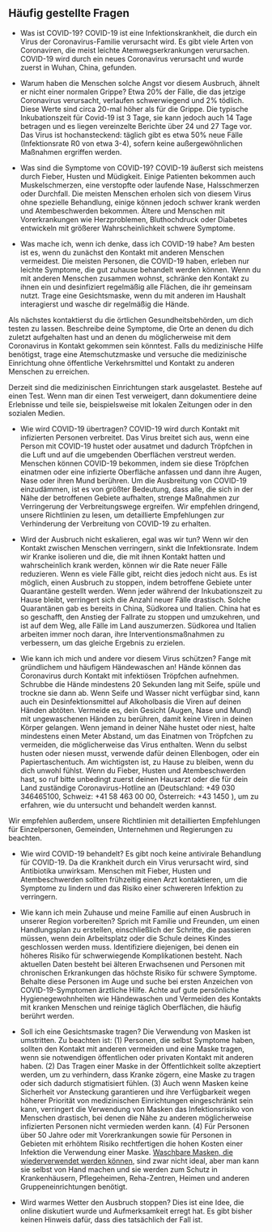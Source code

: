 ## Häufig gestellte Fragen
+ Was ist COVID-19?
COVID-19 ist eine Infektionskrankheit, die durch ein Virus der Coronavirus-Familie verursacht wird. Es gibt viele Arten von Coronaviren, die meist leichte Atemwegserkrankungen verursachen. COVID-19 wird durch ein neues Coronavirus verursacht und wurde zuerst in Wuhan, China, gefunden.

+ Warum haben die Menschen solche Angst vor diesem Ausbruch, ähnelt er nicht einer normalen Grippe?
Etwa 20% der Fälle, die das jetzige Coronavirus verursacht, verlaufen schwerwiegend und 2% tödlich. Diese Werte sind circa 20-mal höher als für die Grippe. Die typische Inkubationszeit für Covid-19 ist 3 Tage, sie kann jedoch auch 14 Tage betragen und es liegen vereinzelte Berichte über 24 und 27 Tage vor. Das Virus ist hochansteckend: täglich gibt es etwa 50% neue Fälle (Infektionsrate R0 von etwa 3-4), sofern keine außergewöhnlichen Maßnahmen ergriffen werden.


+ Was sind die Symptome von COVID-19?
COVID-19 äußerst sich meistens durch Fieber, Husten und Müdigkeit. Einige Patienten bekommen auch Muskelschmerzen, eine verstopfte oder laufende Nase, Halsschmerzen oder Durchfall. Die meisten Menschen erholen sich von diesem Virus ohne spezielle Behandlung, einige können jedoch schwer krank werden und Atembeschwerden bekommen. Ältere und Menschen mit Vorerkrankungen wie Herzproblemen, Bluthochdruck oder Diabetes entwickeln mit größerer Wahrscheinlichkeit schwere Symptome.

+ Was mache ich, wenn ich denke, dass ich COVID-19 habe?
Am besten ist es, wenn du zunächst den Kontakt mit anderen Menschen vermeidest. Die meisten Personen, die COVID-19 haben, erleben nur leichte Symptome, die gut zuhause behandelt werden können. Wenn du mit anderen Menschen zusammen wohnst, schränke den Kontakt zu ihnen ein und desinfiziert regelmäßig alle Flächen, die ihr gemeinsam nutzt. Trage eine Gesichtsmaske, wenn du mit anderen im Haushalt interagierst und wasche dir regelmäßig die Hände.

Als nächstes kontaktierst du die örtlichen Gesundheitsbehörden, um dich testen zu lassen. Beschreibe deine Symptome, die Orte an denen du dich zuletzt aufgehalten hast und an denen du möglicherweise mit dem Coronavirus in Kontakt gekommen sein könntest. Falls du medizinische Hilfe benötigst, trage eine Atemschutzmaske und versuche die medizinische Einrichtung ohne öffentliche Verkehrsmittel und Kontakt zu anderen Menschen zu erreichen.

Derzeit sind die medizinischen Einrichtungen stark ausgelastet. Bestehe auf einen Test. Wenn man dir einen Test verweigert, dann dokumentiere deine Erlebnisse und teile sie, beispielsweise mit lokalen Zeitungen oder in den sozialen Medien.

+ Wie wird COVID-19 übertragen?
COVID-19 wird durch Kontakt mit infizierten Personen verbreitet. Das Virus breitet sich aus, wenn eine Person mit COVID-19 hustet oder ausatmet und dadurch Tröpfchen in die Luft und auf die umgebenden Oberflächen verstreut werden. Menschen können COVID-19 bekommen, indem sie diese Tröpfchen einatmen oder eine infizierte Oberfläche anfassen und dann ihre Augen, Nase oder ihren Mund berühren. Um die Ausbreitung von COVID-19 einzudämmen, ist es von größter Bedeutung, dass alle, die sich in der Nähe der betroffenen Gebiete aufhalten, strenge Maßnahmen zur Verringerung der Verbreitungswege ergreifen. Wir empfehlen dringend, unsere Richtlinien zu lesen, um detaillierte Empfehlungen zur Verhinderung der Verbreitung von COVID-19 zu erhalten.

+ Wird der Ausbruch nicht eskalieren, egal was wir tun?
Wenn wir den Kontakt zwischen Menschen verringern, sinkt die Infektionsrate. Indem wir Kranke isolieren und die, die mit ihnen Kontakt hatten und wahrscheinlich krank werden, können wir die Rate neuer Fälle reduzieren. Wenn es viele Fälle gibt, reicht dies jedoch nicht aus. Es ist möglich, einen Ausbruch zu stoppen, indem betroffene Gebiete unter Quarantäne gestellt werden. Wenn jeder während der Inkubationszeit zu Hause bleibt, verringert sich die Anzahl neuer Fälle drastisch. Solche Quarantänen gab es bereits in China, Südkorea und Italien. China hat es so geschafft, den Anstieg der Fallrate zu stoppen und umzukehren, und ist auf dem Weg, alle Fälle im Land auszumerzen. Südkorea und Italien arbeiten immer noch daran, ihre Interventionsmaßnahmen zu verbessern, um das gleiche Ergebnis zu erzielen.


+ Wie kann ich mich und andere vor diesem Virus schützen?
Fange mit gründlichem und häufigem Händewaschen an! Hände können das Coronavirus durch Kontakt mit infektiösen Tröpfchen aufnehmen. Schrubbe die Hände mindestens 20 Sekunden lang mit Seife, spüle und trockne sie dann ab. Wenn Seife und Wasser nicht verfügbar sind, kann auch ein Desinfektionsmittel auf Alkoholbasis die Viren auf deinen Händen abtöten. Vermeide es, dein Gesicht (Augen, Nase und Mund) mit ungewaschenen Händen zu berühren, damit keine Viren in deinen Körper gelangen. Wenn jemand in deiner Nähe hustet oder niest, halte mindestens einen Meter Abstand, um das Einatmen von Tröpfchen zu vermeiden, die möglicherweise das Virus enthalten. Wenn du selbst husten oder niesen musst, verwende dafür deinen Ellenbogen, oder ein Papiertaschentuch. Am wichtigsten ist, zu Hause zu bleiben, wenn du dich unwohl fühlst. Wenn du Fieber, Husten und Atembeschwerden hast, so ruf bitte unbedingt zuerst deinen Hausarzt oder die für dein Land zuständige Coronavirus-Hotline an (Deutschland: +49 030 346465100, Schweiz: +41 58 463 00 00, Österreich: +43 1450 ), um zu erfahren, wie du untersucht und behandelt werden kannst.

Wir empfehlen außerdem, unsere Richtlinien mit detaillierten Empfehlungen für Einzelpersonen, Gemeinden, Unternehmen und Regierungen zu beachten.

+ Wie wird COVID-19 behandelt?
Es gibt noch keine antivirale Behandlung für COVID-19. Da die Krankheit durch ein Virus verursacht wird, sind Antibiotika unwirksam. Menschen mit Fieber, Husten und Atembeschwerden sollten frühzeitig einen Arzt kontaktieren, um die Symptome zu lindern und das Risiko einer schwereren Infektion zu verringern.

+ Wie kann ich mein Zuhause und meine Familie auf einen Ausbruch in unserer Region vorbereiten?
Sprich mit Familie und Freunden, um einen Handlungsplan zu erstellen, einschließlich der Schritte, die passieren müssen, wenn dein Arbeitsplatz oder die Schule deines Kindes geschlossen werden muss. Identifiziere diejenigen, bei denen ein höheres Risiko für schwerwiegende Komplikationen besteht. Nach aktuellen Daten besteht bei älteren Erwachsenen und Personen mit chronischen Erkrankungen das höchste Risiko für schwere Symptome. Behalte diese Personen im Auge und suche bei ersten Anzeichen von COVID-19-Symptomen ärztliche Hilfe. Achte auf gute persönliche Hygienegewohnheiten wie Händewaschen und Vermeiden des Kontakts mit kranken Menschen und reinige täglich Oberflächen, die häufig berührt werden.

+ Soll ich eine Gesichtsmaske tragen?
Die Verwendung von Masken ist umstritten. Zu beachten ist: (1) Personen, die selbst Symptome haben, sollten den Kontakt mit anderen vermeiden und eine Maske tragen, wenn sie notwendigen öffentlichen oder privaten Kontakt mit anderen haben. (2) Das Tragen einer Maske in der Öffentlichkeit sollte akzeptiert werden, um zu verhindern, dass Kranke zögern, eine Maske zu tragen oder sich dadurch stigmatisiert fühlen. (3) Auch wenn Masken keine Sicherheit vor Ansteckung garantieren und ihre Verfügbarkeit wegen höherer Priorität von medizinischen Einrichtungen eingeschränkt sein kann, verringert die Verwendung von Masken das Infektionsrisiko von Menschen drastisch, bei denen die Nähe zu anderen möglicherweise infizierten Personen nicht vermieden werden kann. (4) Für Personen über 50 Jahre oder mit Vorerkrankungen sowie für Personen in Gebieten mit erhöhtem Risiko rechtfertigen die hohen Kosten einer Infektion die Verwendung einer Maske. [Waschbare Masken, die wiederverwendet werden können,](https://www.endcoronavirus.org/page/english-making-masks) sind zwar nicht ideal, aber man kann sie selbst von Hand machen und sie werden zum Schutz in Krankenhäusern, Pflegeheimen, Reha-Zentren, Heimen und anderen Gruppeneinrichtungen benötigt.

+ Wird warmes Wetter den Ausbruch stoppen?
Dies ist eine Idee, die online diskutiert wurde und Aufmerksamkeit erregt hat. Es gibt bisher keinen Hinweis dafür, dass dies tatsächlich der Fall ist.
